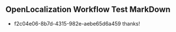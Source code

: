 ## OpenLocalization Workflow Test MarkDown
* f2c04e06-8b7d-4315-982e-aebe65d6a459 thanks!

<!--HONumber=Aug16_HO1-->


